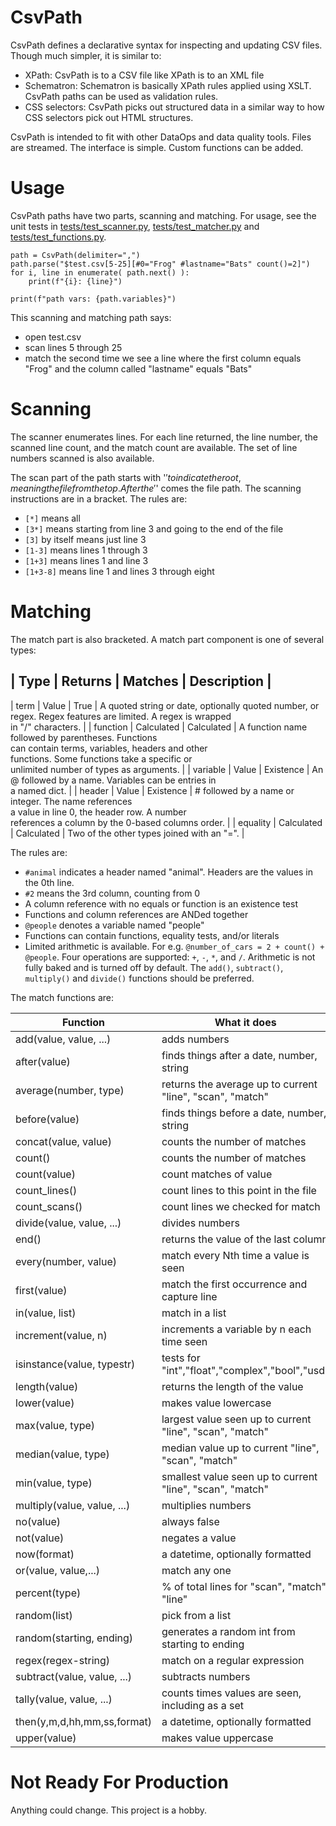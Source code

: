 
# CsvPath

CsvPath defines a declarative syntax for inspecting and updating CSV files. Though much simpler, it is similar to:
- XPath: CsvPath is to a CSV file like XPath is to an XML file
- Schematron: Schematron is basically XPath rules applied using XSLT. CsvPath paths can be used as validation rules.
- CSS selectors: CsvPath picks out structured data in a similar way to how CSS selectors pick out HTML structures.

CsvPath is intended to fit with other DataOps and data quality tools. Files are streamed. The interface is simple. Custom functions can be added.

# Usage
CsvPath paths have two parts, scanning and matching. For usage, see the unit tests in [tests/test_scanner.py](tests/test_scanner.py), [tests/test_matcher.py](tests/test_matcher.py) and [tests/test_functions.py](tests/test_functions.py).

    path = CsvPath(delimiter=",")
    path.parse("$test.csv[5-25][#0="Frog" #lastname="Bats" count()=2]")
    for i, line in enumerate( path.next() ):
        print(f"{i}: {line}")

    print(f"path vars: {path.variables}")

This scanning and matching path says:
- open test.csv
- scan lines 5 through 25
- match the second time we see a line where the first column equals "Frog" and the column called  "lastname" equals "Bats"

# Scanning
The scanner enumerates lines. For each line returned, the line number, the scanned line count, and the match count are available. The set of line numbers scanned is also available.

The scan part of the path starts with '$' to indicate the root, meaning the file from the top. After the '$' comes the file path. The scanning instructions are in a bracket. The rules are:
- `[*]` means all
- `[3*]` means starting from line 3 and going to the end of the file
- `[3]` by itself means just line 3
- `[1-3]` means lines 1 through 3
- `[1+3]` means lines 1 and line 3
- `[1+3-8]` means line 1 and lines 3 through eight

# Matching
The match part is also bracketed. A match part component is one of several types:

| Type      | Returns       | Matches       | Description                                                                                                                                                                                               |
---------------------------------------------------------------------------------------------------------------------------------------------------------------------------------------------------------------------------------------------------------
| term      | Value         | True          | A quoted string or date, optionally quoted number, or <br/> regex. Regex features are limited. A regex is wrapped <br/> in "/" characters.                                                                |
| function  | Calculated    | Calculated    | A function name followed by parentheses. Functions <br/> can contain terms, variables, headers and other <br/> functions. Some functions take a specific or <br/> unlimited number of types as arguments. |
| variable  | Value         | Existence     | An @ followed by a name. Variables can be entries in  <br/> a named dict.                                                                                                                                 |
| header    | Value         | Existence     | # followed by a name or integer. The name references  <br/> a value in line 0, the header row. A number  <br/> references a column by the 0-based columns order.                                          |
| equality  | Calculated    | Calculated    | Two of the other types joined with an "=".                                                                                                                                                                |

The rules are:
- `#animal` indicates a header named "animal". Headers are the values in the 0th line.
- `#2` means the 3rd column, counting from 0
- A column reference with no equals or function is an existence test
- Functions and column references are ANDed together
- `@people` denotes a variable named "people"
- Functions can contain functions, equality tests, and/or literals
- Limited arithmetic is available. For e.g. `@number_of_cars = 2 + count() + @people`. Four operations are supported: `+`, `-`, `*`, and `/`. Arithmetic is not fully baked and is turned off by default. The `add()`, `subtract()`, `multiply()` and `divide()` functions should be preferred.

The match functions are:

| Function                      | What it does                                              |Done|
|-------------------------------|-----------------------------------------------------------|----|
| add(value, value, ...)        | adds numbers                                              | X  |
| after(value)                  | finds things after a date, number, string                 | X  |
| average(number, type)         | returns the average up to current "line", "scan", "match" | X  |
| before(value)                 | finds things before a date, number, string                | X  |
| concat(value, value)          | counts the number of matches                              | X  |
| count()                       | counts the number of matches                              | X  |
| count(value)                  | count matches of value                                    | X  |
| count_lines()                 | count lines to this point in the file                     | X  |
| count_scans()                 | count lines we checked for match                          | X  |
| divide(value, value, ...)     | divides numbers                                           | X  |
| end()                         | returns the value of the last column                      | X  |
| every(number, value)          | match every Nth time a value is seen                      |    |
| first(value)                  | match the first occurrence and capture line               | X  |
| in(value, list)               | match in a list                                           | X  |
| increment(value, n)           | increments a variable by n each time seen                 |    |
| isinstance(value, typestr)    | tests for "int","float","complex","bool","usd"            | X  |
| length(value)                 | returns the length of the value                           | X  |
| lower(value)                  | makes value lowercase                                     | X  |
| max(value, type)              | largest value seen up to current "line", "scan", "match"  | X  |
| median(value, type)           | median value up to current "line", "scan", "match"        | X  |
| min(value, type)              | smallest value seen up to current "line", "scan", "match" | X  |
| multiply(value, value, ...)   | multiplies numbers                                        | X  |
| no(value)                     | always false                                              | X  |
| not(value)                    | negates a value                                           | X  |
| now(format)                   | a datetime, optionally formatted                          | X  |
| or(value, value,...)          | match any one                                             | X  |
| percent(type)                 | % of total lines for "scan", "match", "line"              | X  |
| random(list)                  | pick from a list                                          |    |
| random(starting, ending)      | generates a random int from starting to ending            | X  |
| regex(regex-string)           | match on a regular expression                             | X  |
| subtract(value, value, ...)   | subtracts numbers                                         | X  |
| tally(value, value, ...)      | counts times values are seen, including as a set          | X  |
| then(y,m,d,hh,mm,ss,format)   | a datetime, optionally formatted                          |    |
| upper(value)                  | makes value uppercase                                     | X  |

# Not Ready For Production
Anything could change. This project is a hobby.













